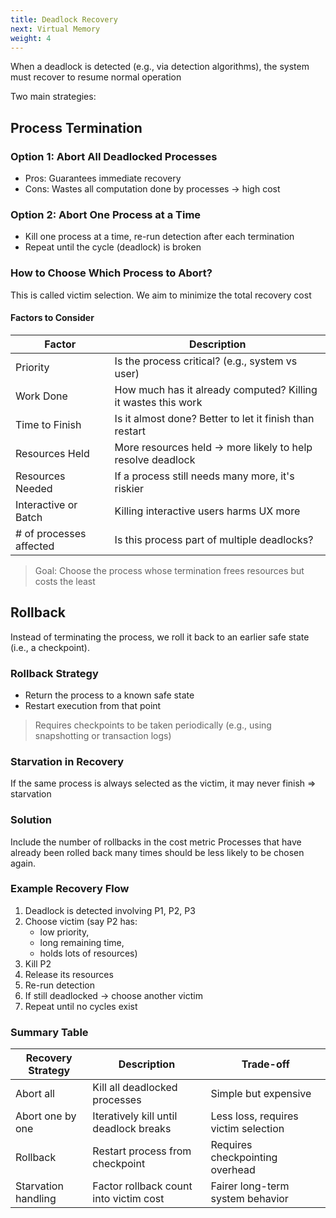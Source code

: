 ```yaml
---
title: Deadlock Recovery
next: Virtual Memory
weight: 4
---
```

When a deadlock is detected (e.g., via detection algorithms), the system must recover to resume normal operation

Two main strategies:

## Process Termination

### Option 1: Abort All Deadlocked Processes

* Pros: Guarantees immediate recovery
* Cons: Wastes all computation done by processes → high cost

### Option 2: Abort One Process at a Time

* Kill one process at a time, re-run detection after each termination
* Repeat until the cycle (deadlock) is broken

### How to Choose Which Process to Abort?

This is called victim selection. We aim to minimize the total recovery cost

#### Factors to Consider

| Factor                      | Description                                                   |
| --------------------------- | ------------------------------------------------------------- |
| Priority                | Is the process critical? (e.g., system vs user)               |
| Work Done               | How much has it already computed? Killing it wastes this work |
| Time to Finish          | Is it almost done? Better to let it finish than restart       |
| Resources Held          | More resources held → more likely to help resolve deadlock    |
| Resources Needed        | If a process still needs many more, it's riskier              |
| Interactive or Batch    | Killing interactive users harms UX more                       |
| # of processes affected | Is this process part of multiple deadlocks?                   |

> Goal: Choose the process whose termination frees resources but costs the least

## Rollback

Instead of terminating the process, we roll it back to an earlier safe state (i.e., a checkpoint).

### Rollback Strategy

* Return the process to a known safe state
* Restart execution from that point

> Requires checkpoints to be taken periodically (e.g., using snapshotting or transaction logs)

### Starvation in Recovery

If the same process is always selected as the victim, it may never finish ⇒ starvation

### Solution

Include the number of rollbacks in the cost metric
Processes that have already been rolled back many times should be less likely to be chosen again.

### Example Recovery Flow

1. Deadlock is detected involving P1, P2, P3
2. Choose victim (say P2 has:
   * low priority,
   * long remaining time,
   * holds lots of resources)
3. Kill P2
4. Release its resources
5. Re-run detection
6. If still deadlocked → choose another victim
7. Repeat until no cycles exist

### Summary Table

| Recovery Strategy   | Description                            | Trade-off                            |
| ------------------- | -------------------------------------- | ------------------------------------ |
| Abort all           | Kill all deadlocked processes          | Simple but expensive                 |
| Abort one by one    | Iteratively kill until deadlock breaks | Less loss, requires victim selection |
| Rollback            | Restart process from checkpoint        | Requires checkpointing overhead      |
| Starvation handling | Factor rollback count into victim cost | Fairer long-term system behavior     |
